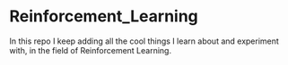 # Reinforcement_Learning
In this repo I keep adding all the cool things I learn about and experiment with, in the field of Reinforcement Learning.
